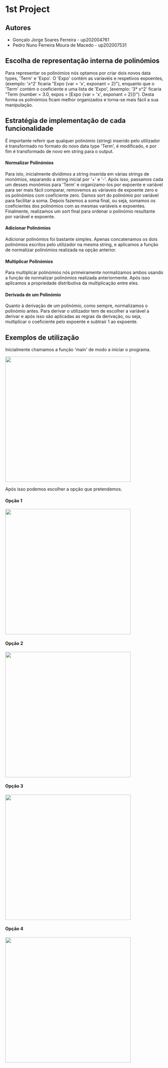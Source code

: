 # 1st Project

## Autores

- Gonçalo Jorge Soares Ferreira - up202004761
- Pedro Nuno Ferreira Moura de Macedo - up202007531

## Escolha de representação interna de polinómios

Para representar os polinómios nós optamos por criar dois novos data types, 'Term' e 'Expo'. O 'Expo' contém as variavéis e respetivos expoentes, (exemplo: 'x^2' ficaria "Expo {var = 'x', exponant = 2}"), enquanto que o 'Term' contém o coeficiente e uma lista de 'Expo', (exemplo: '3* x^2' ficaria "Term {number = 3.0, expos = [Expo {var = 'x', exponant = 2}]}"). Desta forma os polinómios ficam melhor organizados e torna-se mais fácil a sua manipulação.

## Estratégia de implementação de cada funcionalidade

É importante referir que qualquer polinómio (string) inserido pelo utilizador é transformado no formato do novo data type 'Term', é modificado, e por fim é transformado de novo em string para o output.

#### Normalizar Polinómios

Para isto, inicialmente dividimos a string inserida em várias strings de monómios, separando a string inicial por '+' e '-'. Após isso, passamos cada um desses monómios para 'Term' e organizamo-los por expoente e variável para ser mais fácil comparar, removemos as váriaveis de expoente zero e os polinómios com coeficiente zero. Damos sort do polinómio por variável para facilitar a soma. Depois fazemos a soma final, ou seja, somamos os coeficientes dos polinómios com as mesmas variáveis e expoentes. Finalmente, realizamos um sort final para ordenar o polinómio resultante por variável e expoente.

#### Adicionar Polinómios

Adicionar polinómios foi bastante simples. Apenas concatenamos os dois polinómios escritos pelo utilizador na mesma string, e aplicamos a função de normalizar polinómios realizada na opção anterior.

#### Multiplicar Polinómios

Para multiplicar polinómios nós primeiramente normalizamos ambos usando a função de normalizar polinómios realizada anteriormente. Após isso aplicamos a propriedade distributiva da multiplicação entre eles.

#### Derivada de um Polinómio

Quanto à derivação de um polinómio, como sempre, normalizamos o polinómio antes. Para derivar o utilizador tem de escolher a variável a derivar e após isso são aplicadas as regras da derivação, ou seja, multiplicar o coeficiente pelo expoente e subtrair 1 ao expoente.

## Exemplos de utilização

Inicialmente chamamos a função 'main' de modo a iniciar o programa.

<img src="https://user-images.githubusercontent.com/84196064/197405714-a74b6b48-31eb-40f5-b657-7cfc30f33582.png" width="400">

Após isso podemos escolher a opção que pretendemos.

#### Opção 1

<img src="https://user-images.githubusercontent.com/84196064/197405856-2be5c2f7-30f2-4659-afb2-403b5da7ef48.png" width="400">

#### Opção 2

<img src="https://user-images.githubusercontent.com/84196064/197405861-872fe5e3-961a-4cd3-bc0f-5059e9a03195.png" width="400">

#### Opção 3

<img src="https://user-images.githubusercontent.com/84196064/197405867-d1457467-6fbd-438d-9cd4-458b6921c394.png" width="400">

#### Opção 4

<img src="https://user-images.githubusercontent.com/84196064/197405870-e1be85e7-2a9a-4b36-a3c7-a411e56c0bda.png" width="400">
